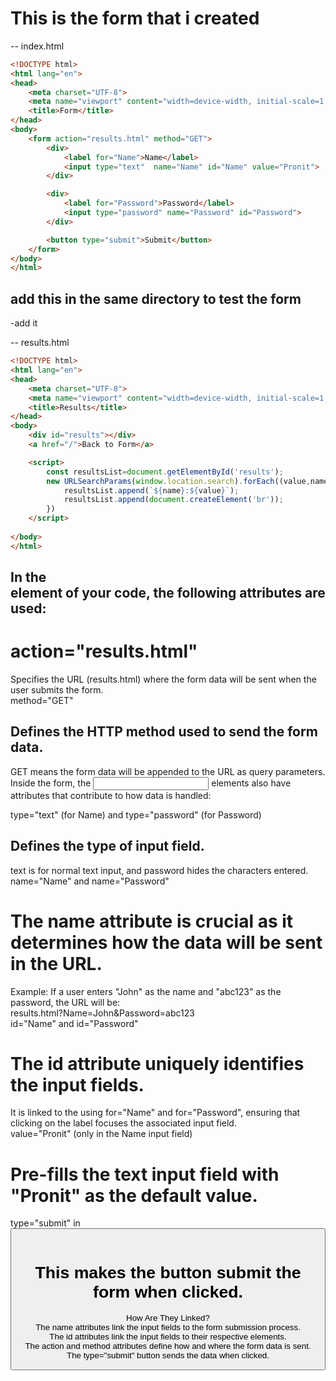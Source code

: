 # This is the form that i created 

-- index.html

```html
<!DOCTYPE html>
<html lang="en">
<head>
    <meta charset="UTF-8">
    <meta name="viewport" content="width=device-width, initial-scale=1.0">
    <title>Form</title>
</head>
<body>
    <form action="results.html" method="GET">
        <div>
            <label for="Name">Name</label>
            <input type="text"  name="Name" id="Name" value="Pronit">
        </div>

        <div>
            <label for="Password">Password</label>
            <input type="password" name="Password" id="Password">
        </div>

        <button type="submit">Submit</button>
    </form>
</body>
</html>
```

## add this in the same directory to test the form

-add it

-- results.html

```html
<!DOCTYPE html>
<html lang="en">
<head>
    <meta charset="UTF-8">
    <meta name="viewport" content="width=device-width, initial-scale=1.0">
    <title>Results</title>
</head>
<body>
    <div id="results"></div>
    <a href="/">Back to Form</a>

    <script>
        const resultsList=document.getElementById('results');
        new URLSearchParams(window.location.search).forEach((value,name)=>{
            resultsList.append(`${name}:${value}`);
            resultsList.append(document.createElement('br'));
        })
    </script>
    
</body>
</html>
```


## In the <form> element of your code, the following attributes are used:

# action="results.html"

Specifies the URL (results.html) where the form data will be sent when the user submits the form.<br />
method="GET"<br />

## Defines the HTTP method used to send the form data.<br />
GET means the form data will be appended to the URL as query parameters.<br />
Inside the form, the <input> elements also have attributes that contribute to how data is handled:<br />

type="text" (for Name) and type="password" (for Password)<br />

## Defines the type of input field.<br />
text is for normal text input, and password hides the characters entered.<br />
name="Name" and name="Password"<br />

# The name attribute is crucial as it determines how the data will be sent in the URL.<br />
Example: If a user enters "John" as the name and "abc123" as the password, the URL will be:
<br />
results.html?Name=John&Password=abc123<br />
id="Name" and id="Password"<br />

# The id attribute uniquely identifies the input fields.<br />
It is linked to the <label> using for="Name" and for="Password", ensuring that clicking on the label focuses the associated input field.<br />
value="Pronit" (only in the Name input field)<br />

# Pre-fills the text input field with "Pronit" as the default value.<br />
type="submit" in <button><br />

# This makes the button submit the form when clicked.<br />
How Are They Linked?<br />
The name attributes link the input fields to the form submission process.<br />
The id attributes link the input fields to their respective <label> elements.<br />
The action and method attributes define how and where the form data is sent.<br />
The type="submit" button sends the data when clicked.<br />
